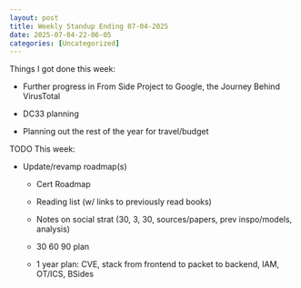 ```yaml
---
layout: post
title: Weekly Standup Ending 07-04-2025 
date: 2025-07-04-22-06-05
categories: [Uncategorized]
---
```


Things I got done this week:

- Further progress in From Side Project to Google, the Journey Behind VirusTotal

- DC33 planning

- Planning out the rest of the year for travel/budget

TODO This week:

- Update/revamp roadmap(s)

	- Cert Roadmap

	- Reading list (w/ links to previously read books)

	- Notes on social strat (30, 3, 30, sources/papers, prev inspo/models, analysis)

	- 30 60 90 plan

	- 1 year plan: CVE, stack from frontend to packet to backend, IAM, OT/ICS, BSides
